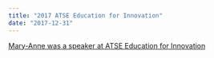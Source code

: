 ```yaml
---
title: "2017 ATSE Education for Innovation"
date: "2017-12-31"
---
```

[Mary-Anne was a speaker at ATSE Education for Innovation](https://www.atse.org.au/atse/content/events/Event_Display.aspx?EventKey=1702EDU)

